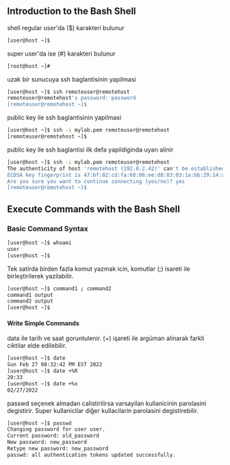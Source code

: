 
## Introduction to the Bash Shell

shell regular user'da ($) karakteri bulunur

```sh
[user@host ~]$
```

super user'da ise (#) karakteri bulunur

```sh
[root@host ~]#
```


uzak bir sunucuya ssh baglantisinin yapilmasi

```sh
[user@host ~]$ ssh remoteuser@remotehost
remoteuser@remotehost's password: password
[remoteuser@remotehost ~]$
```

public key ile ssh baglantisinin yapilmasi

```sh
[user@host ~]$ ssh -i mylab.pem remoteuser@remotehost
[remoteuser@remotehost ~]$
```

public key ile ssh baglantisi ilk defa yapildiginda uyarı alinir

```sh
[user@host ~]$ ssh -i mylab.pem remoteuser@remotehost
The authenticity of host 'remotehost (192.0.2.42)' can't be established.
ECDSA key fingerprint is 47:bf:82:cd:fa:68:06:ee:d8:83:03:1a:bb:29:14:a3.
Are you sure you want to continue connecting (yes/no)? yes
[remoteuser@remotehost ~]$
```

## Execute Commands with the Bash Shell

### Basic Command Syntax



```sh
[user@host ~]$ whoami
user
[user@host ~]$
```

Tek satirda birden fazla komut yazmak icin, komutlar (;) isareti ile birleştirilerek yazilabilir.


```sh
[user@host ~]$ command1 ; command2
command1 output
command2 output
[user@host ~]$
```

#### Write Simple Commands

data ile tarih ve saat goruntulenir. (+) işareti ile argüman alinarak farkli ciktilar elde edilebilir.

```sh
[user@host ~]$ date
Sun Feb 27 08:32:42 PM EST 2022
[user@host ~]$ date +%R
20:33
[user@host ~]$ date +%x
02/27/2022
```

passwd seçenek almadan calistirilirsa varsayilan kullanicinin parolasini degistirir. Super kullanicilar diğer kullacilarin parolasini degistirebilir.

```sh
[user@host ~]$ passwd
Changing password for user user.
Current password: old_password
New password: new_password
Retype new password: new_password
passwd: all authentication tokens updated successfully.
```



